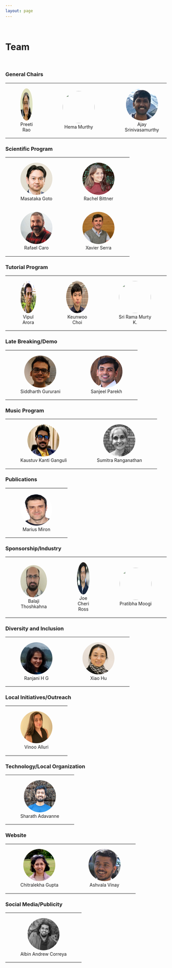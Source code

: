 ```yaml
---
layout: page
---
```

<style>
img.profile {
  display: inline;
  margin: 0 auto;
  width: 100px;
  height: 100px;
  position: relative;
  overflow: hidden;
  border-radius: 50%;
}
table {
  width:100%;
  border:0px solid black;
  text-align: center;
}
</style>
<br>

# Team
<br>

### General Chairs

<table>
<tr>
    <td>
        <figure>
        <img class="image profile" src="/assets/team/preeti-rao.png">
        <figcaption>Preeti Rao</figcaption>
        </figure>
    </td>
    <td>
        <figure>
        <img class="image profile" src="/assets/team/hema-murthy.png">
        <figcaption>Hema Murthy</figcaption>
        </figure>
    </td>
    <td>
        <figure>
        <img class="image profile" src="/assets/team/ajay-srinivasamurthy.png">
        <figcaption>Ajay Srinivasamurthy</figcaption>
        </figure>
    </td>
  </tr>  
</table>

### Scientific Program

<table>
<tr>
    <td>
        <figure>
        <img class="image profile" src="/assets/team/masataka-goto.jpg">
        <figcaption>Masataka Goto</figcaption>
        </figure>
    </td>
    <td>
        <figure>
            <img class="image profile" src="/assets/team/rachel-bittner.jpeg">
            <figcaption>Rachel Bittner</figcaption>
        </figure>
    </td>
  </tr>
  <tr>
    <td>
        <figure>
        <img class="image profile" src="/assets/team/rafael-caro-repetto.jpg">
        <figcaption>Rafael Caro</figcaption>
        </figure>
    </td>
    <td>
        <figure>
            <img class="image profile" src="/assets/team/xavier-serra.png">
            <figcaption>Xavier Serra</figcaption>
        </figure>
    </td>
  </tr>
</table>

### Tutorial Program
<table>
<tr>
    <td>
        <figure>
        <img class="image profile" src="/assets/team/vipul-arora.png">
        <figcaption>Vipul Arora</figcaption>
        </figure>
    </td>
    <td>
        <figure>
        <img class="image profile" src="/assets/team/keunwoo-choi.jpeg">
        <figcaption>Keunwoo Choi</figcaption>
        </figure>
    </td>
    <td>
        <figure>
        <img class="image profile" src="/assets/team/ari-rama-murthy.jpeg">
        <figcaption>Sri Rama Murty K.</figcaption>
        </figure>
    </td>
  </tr>  
</table>

### Late Breaking/Demo
<table>
<tr>
    <td>
        <figure>
        <img class="image profile" src="/assets/team/siddharth-gururani.png">
        <figcaption>Siddharth Gururani</figcaption>
        </figure>
    </td>
    <td>
        <figure>
        <img class="image profile" src="/assets/team/sanjeel-parekh.png">
        <figcaption>Sanjeel Parekh</figcaption>
        </figure>
    </td>
  </tr>  
</table>

### Music Program
<table>
<tr>
    <td>
        <figure>
        <img class="image profile" src="/assets/team/kaustuv-kanti-ganguli.png">
        <figcaption>Kaustuv Kanti Ganguli</figcaption>
        </figure>
    </td>
    <td>
        <figure>
        <img class="image profile" src="/assets/team/sumitra-ranganathan.jpg">
        <figcaption>Sumitra Ranganathan</figcaption>
        </figure>
    </td>
  </tr>  
</table>

### Publications
<table>
<tr>
    <td>
        <figure>
        <img class="image profile" src="/assets/team/marius-miron.png">
        <figcaption>Marius Miron</figcaption>
        </figure>
    </td>
  </tr>  
</table>


### Sponsorship/Industry
<table>
<tr>
    <td>
        <figure>
        <img class="image profile" src="/assets/team/balaji.jpg">
        <figcaption>Balaji Thoshkahna</figcaption>
        </figure>
    </td>
    <td>
        <figure>
        <img class="image profile" src="/assets/team/joe-cheri.png">
        <figcaption>Joe Cheri Ross</figcaption>
        </figure>
    </td>
    <td>
        <figure>
        <img class="image profile" src="/assets/team/pratibha-moogi.png">
        <figcaption>Pratibha Moogi</figcaption>
        </figure>
    </td>
  </tr>  
</table>



### Diversity and Inclusion
<table>
<tr>
    <td>
        <figure>
        <img class="image profile" src="/assets/team/ranjani.png">
        <figcaption>Ranjani H G</figcaption>
        </figure>
    </td>
    <td>
        <figure>
        <img class="image profile" src="/assets/team/xiao-hu.png">
        <figcaption>Xiao Hu</figcaption>
        </figure>
    </td>
  </tr>  
</table>

### Local Initiatives/Outreach
<table>
<tr>
    <td>
        <figure>
        <img class="image profile" src="/assets/team/vinoo-alluri.jpg">
        <figcaption>Vinoo Alluri</figcaption>
        </figure>
    </td>
</tr>
</table>


### Technology/Local Organization
<table>
<tr>
    <td>
        <figure>
        <img class="image profile" src="/assets/team/sharath.jpeg">
        <figcaption>Sharath Adavanne</figcaption>
        </figure>
    </td>
  </tr>  
</table>


### Website
<table>
<tr>
    <td>
        <figure>
        <img class="image profile" src="/assets/team/chitralekha-gupta.png">
        <figcaption>Chitralekha Gupta</figcaption>
        </figure>
    </td>
    <td>
        <figure>
        <img class="image profile" src="/assets/team/ashvala-vinay.jpeg">
        <figcaption>Ashvala Vinay</figcaption>
        </figure>
    </td>
  </tr>  
</table>



### Social Media/Publicity
<table>
<tr>
    <td>
        <figure>
        <img class="image profile" src="/assets/team/albin.png">
        <figcaption>Albin Andrew Correya</figcaption>
        </figure>
    </td>
  </tr>  
</table>
